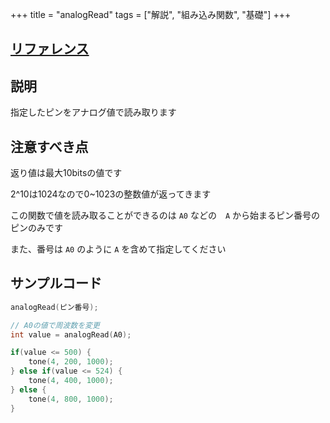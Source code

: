 +++
title = "analogRead"
tags = ["解説", "組み込み関数", "基礎"]
+++

## [リファレンス](https://www.arduino.cc/reference/en/language/functions/analog-io/analogread/)

## 説明

指定したピンをアナログ値で読み取ります

## 注意すべき点

返り値は最大10bitsの値です

2^10は1024なので0~1023の整数値が返ってきます

この関数で値を読み取ることができるのは `A0` などの　`A` から始まるピン番号のピンのみです

また、番号は `A0` のように `A` を含めて指定してください

## サンプルコード

```c++
analogRead(ピン番号);

// A0の値で周波数を変更
int value = analogRead(A0);

if(value <= 500) {
    tone(4, 200, 1000);
} else if(value <= 524) {
    tone(4, 400, 1000);
} else {
    tone(4, 800, 1000);
}
```

